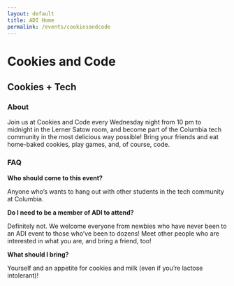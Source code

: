 ```yaml
---
layout: default
title: ADI Home
permalink: /events/cookiesandcode
---
```


# Cookies and Code
## Cookies + Tech

### About
Join us at Cookies and Code every Wednesday night from 10 pm to midnight in the Lerner Satow room, and become part of the Columbia tech community in the most delicious way possible! Bring your friends and eat home-baked cookies, play games, and, of course, code.

### FAQ

**Who should come to this event?**

Anyone who’s wants to hang out with other students in the tech community at Columbia.

**Do I need to be a member of ADI to attend?**

Definitely not. We welcome everyone from newbies who have never been to an ADI event to those who’ve been to dozens! Meet other people who are interested in what you are, and bring a friend, too!

**What should I bring?**

Yourself and an appetite for cookies and milk (even if you’re lactose intolerant)!
